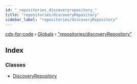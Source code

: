 ```yaml
---
id: "_repositories_discoveryrepository_"
title: "repositories/discoveryRepository"
sidebar_label: "repositories/discoveryRepository"
---
```


[cds-for-code](../index.md) › [Globals](../globals.md) › ["repositories/discoveryRepository"](_repositories_discoveryrepository_.md)

## Index

### Classes

* [DiscoveryRepository](../classes/_repositories_discoveryrepository_.discoveryrepository.md)
